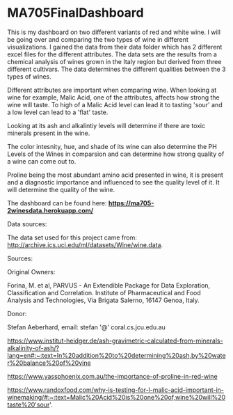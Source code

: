 # MA705FinalDashboard
This is my dashboard on two different variants of red and white wine.
I will be going over and comparing the two types of wine in different visualizations.
I gained the data from their data folder which has 2 different excel files for the different attributes. 
The data sets are the results from a chemical analysis of wines grown in the Italy region but derived from three different cultivars. The data determines the different qualities between the 3 types of wines. 

Different attributes are important when comparing wine. When looking at wine for example, Malic Acid, one of the attributes, affects how strong the wine will taste. To high of a Malic Acid level can lead it to tasting 'sour' and a low level can lead to a 'flat' taste. 

Looking at its ash and alkalintiy levels will determine if there are toxic minerals present in the wine. 

The color intesnity, hue, and shade of its wine can also determine the PH Levels of the Wines in comparsion and can determine how strong quality of a wine can come out to. 

Proline being the most abundant amino acid presented in wine, it is present and a diagnostic importance and influenced to see the quality level of it. It will determine the quality of the wine. 

The dashboard can be found here: **https://ma705-2winesdata.herokuapp.com/**


Data sources:

The data set used for this project came from: http://archive.ics.uci.edu/ml/datasets/Wine/wine.data. 

Sources:

Original Owners:

Forina, M. et al, PARVUS -
An Extendible Package for Data Exploration, Classification and Correlation.
Institute of Pharmaceutical and Food Analysis and Technologies, Via Brigata Salerno,
16147 Genoa, Italy.

Donor:

Stefan Aeberhard, email: stefan '@' coral.cs.jcu.edu.au

https://www.institut-heidger.de/ash-gravimetric-calculated-from-minerals-alkalinity-of-ash/?lang=en#:~:text=In%20addition%20to%20determining%20ash,by%20water%20balance%20of%20vine

https://www.yassphoenix.com.au/the-importance-of-proline-in-red-wine

https://www.randoxfood.com/why-is-testing-for-l-malic-acid-important-in-winemaking/#:~:text=Malic%20Acid%20is%20one%20of,wine%20will%20taste%20'sour'.
